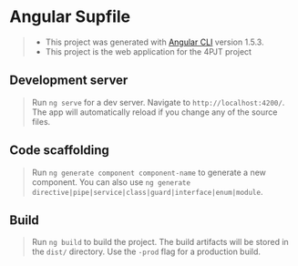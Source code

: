 # Angular Supfile

> - This project was generated with [Angular CLI](https://github.com/angular/angular-cli) version 1.5.3.
> - This project is the web application for the 4PJT project 


## Development server

> Run `ng serve` for a dev server. Navigate to `http://localhost:4200/`. The app will automatically reload if you change any of the source files.

## Code scaffolding

> Run `ng generate component component-name` to generate a new component. You can also use `ng generate directive|pipe|service|class|guard|interface|enum|module`.

## Build

> Run `ng build` to build the project. The build artifacts will be stored in the `dist/` directory. Use the `-prod` flag for a production build.
